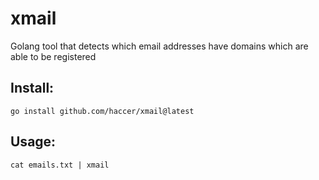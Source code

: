 # xmail
Golang tool that detects which email addresses have domains which are able to be registered

## Install:

```
go install github.com/haccer/xmail@latest
```

## Usage:

```
cat emails.txt | xmail
```